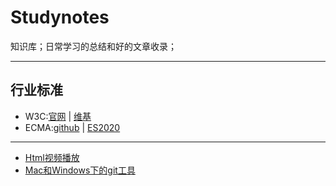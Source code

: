 # Studynotes
知识库；日常学习的总结和好的文章收录；

---
## 行业标准
- W3C:[官网](https://www.w3.org/) | [维基](https://zh.wikipedia.org/wiki/%E4%B8%87%E7%BB%B4%E7%BD%91%E8%81%94%E7%9B%9F)
- ECMA:[github](https://github.com/tc39/ecma262) | [ES2020](https://tc39.es/ecma262/)

---
- [Html视频播放](https://github.com/lcyuhe/StudyNotes/tree/master/Html%E8%A7%86%E9%A2%91%E6%92%AD%E6%94%BE)
- [Mac和Windows下的git工具](https://github.com/lcyuhe/StudyNotes/tree/master/Mac%E5%92%8CWindows%E4%B8%8B%E7%9A%84git%E5%B7%A5%E5%85%B7)
